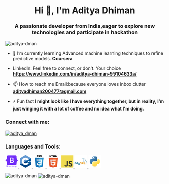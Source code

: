 <h1 align="center">Hi 👋, I'm Aditya Dhiman</h1>
<h3 align="center">A passionate developer from India,eager to explore new technologies and participate in hackathon</h3>

<p align="left"> <img src="https://komarev.com/ghpvc/?username=aditya-dman&label=Profile%20views&color=0e75b6&style=flat" alt="aditya-dman" /> </p>

- 🌱 I’m currently learning Advanced machine learning techniques to refine predictive models. **Coursera**

- LinkedIn: Feel free to connect, or don't. Your choice **https://www.linkedin.com/in/aditya-dhiman-99104633a/**

- 📫 How to reach me Email:because everyone loves inbox clutter **adityadhiman200477@gmail.com**

- ⚡ Fun fact **I might look like I have everything together, but in reality, I’m just winging it with a lot of coffee and no idea what I'm doing.**

<h3 align="left">Connect with me:</h3>
<p align="left">
<a href="https://instagram.com/aditya_dman" target="blank"><img align="center" src="https://raw.githubusercontent.com/rahuldkjain/github-profile-readme-generator/master/src/images/icons/Social/instagram.svg" alt="aditya_dman" height="30" width="40" /></a>
</p>

<h3 align="left">Languages and Tools:</h3>
<p align="left"> <a href="https://getbootstrap.com" target="_blank" rel="noreferrer"> <img src="https://raw.githubusercontent.com/devicons/devicon/master/icons/bootstrap/bootstrap-plain-wordmark.svg" alt="bootstrap" width="40" height="40"/> </a> <a href="https://www.w3schools.com/cpp/" target="_blank" rel="noreferrer"> <img src="https://raw.githubusercontent.com/devicons/devicon/master/icons/cplusplus/cplusplus-original.svg" alt="cplusplus" width="40" height="40"/> </a> <a href="https://www.w3schools.com/css/" target="_blank" rel="noreferrer"> <img src="https://raw.githubusercontent.com/devicons/devicon/master/icons/css3/css3-original-wordmark.svg" alt="css3" width="40" height="40"/> </a> <a href="https://www.w3.org/html/" target="_blank" rel="noreferrer"> <img src="https://raw.githubusercontent.com/devicons/devicon/master/icons/html5/html5-original-wordmark.svg" alt="html5" width="40" height="40"/> </a> <a href="https://developer.mozilla.org/en-US/docs/Web/JavaScript" target="_blank" rel="noreferrer"> <img src="https://raw.githubusercontent.com/devicons/devicon/master/icons/javascript/javascript-original.svg" alt="javascript" width="40" height="40"/> </a> <a href="https://www.mysql.com/" target="_blank" rel="noreferrer"> <img src="https://raw.githubusercontent.com/devicons/devicon/master/icons/mysql/mysql-original-wordmark.svg" alt="mysql" width="40" height="40"/> </a> <a href="https://www.python.org" target="_blank" rel="noreferrer"> <img src="https://raw.githubusercontent.com/devicons/devicon/master/icons/python/python-original.svg" alt="python" width="40" height="40"/> </a> </p>

<p><img align="left" src="https://github-readme-stats.vercel.app/api/top-langs?username=aditya-dman&show_icons=true&locale=en&layout=compact" alt="aditya-dman" /></p>

<p>&nbsp;<img align="center" src="https://github-readme-stats.vercel.app/api?username=aditya-dman&show_icons=true&locale=en" alt="aditya-dman" /></p>
